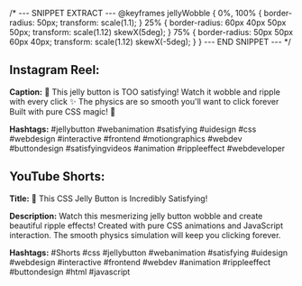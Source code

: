 /* --- SNIPPET EXTRACT ---
@keyframes jellyWobble {
    0%, 100% { 
        border-radius: 50px;
        transform: scale(1.1);
    }
    25% { 
        border-radius: 60px 40px 50px 50px;
        transform: scale(1.12) skewX(5deg);
    }
    75% { 
        border-radius: 50px 50px 60px 40px;
        transform: scale(1.12) skewX(-5deg);
    }
}
--- END SNIPPET --- */

## Instagram Reel:
**Caption:**
🍯 This jelly button is TOO satisfying! 
Watch it wobble and ripple with every click ✨
The physics are so smooth you'll want to click forever
Built with pure CSS magic! 🎨

**Hashtags:**
#jellybutton #webanimation #satisfying #uidesign #css #webdesign #interactive #frontend #motiongraphics #webdev #buttondesign #satisfyingvideos #animation #rippleeffect #webdeveloper

## YouTube Shorts:
**Title:** 🍯 This CSS Jelly Button is Incredibly Satisfying!

**Description:**
Watch this mesmerizing jelly button wobble and create beautiful ripple effects! Created with pure CSS animations and JavaScript interaction. The smooth physics simulation will keep you clicking forever.

**Hashtags:**
#Shorts #css #jellybutton #webanimation #satisfying #uidesign #webdesign #interactive #frontend #webdev #animation #rippleeffect #buttondesign #html #javascript
